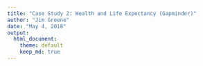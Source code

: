 ```yaml
---
title: "Case Study 2: Wealth and Life Expectancy (Gapminder)"
author: "Jim Greene"
date: "May 4, 2018"
output: 
  html_document:
    theme: default
    keep_md: true
---
```











